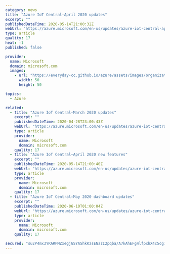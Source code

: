 ```yaml
---
category: news
title: "Azure IoT Central—April 2020 updates"
excerpt: ""
publishedDateTime: 2020-05-14T21:00:32Z
webUrl: "https://azure.microsoft.com/en-us/updates/azure-iot-central-april-2020-updates/"
type: article
quality: 17
heat: -1
published: false

provider:
  name: Microsoft
  domain: microsoft.com
  images:
    - url: "https://everyday-cc.github.io/azure/assets/images/organizations/microsoft.com-50x50.jpg"
      width: 50
      height: 50

topics:
  - Azure

related:
  - title: "Azure IoT Central—March 2020 updates"
    excerpt: ""
    publishedDateTime: 2020-04-28T23:00:43Z
    webUrl: "https://azure.microsoft.com/en-us/updates/azure-iot-central-march-2020-updates/"
    type: article
    provider:
      name: Microsoft
      domain: microsoft.com
    quality: 17
  - title: "Azure IoT Central—April 2020 new features"
    excerpt: ""
    publishedDateTime: 2020-05-14T21:00:40Z
    webUrl: "https://azure.microsoft.com/en-us/updates/azure-iot-central-april-2020-new-features/"
    type: article
    provider:
      name: Microsoft
      domain: microsoft.com
    quality: 17
  - title: "Azure IoT Central—May 2020 dashboard updates"
    excerpt: ""
    publishedDateTime: 2020-06-10T01:00:04Z
    webUrl: "https://azure.microsoft.com/en-us/updates/azure-iot-central-may-2020-dashboard-updates/"
    type: article
    provider:
      name: Microsoft
      domain: microsoft.com
    quality: 17

secured: "su2P4mx3YRARPMZxegjGSYAShkKzsENazI2pqba/A7kAhEFg4lfpxhX4c5cg7Oo3BLrT8B5ywrd1YCiocKK9ooaBvEvnRu7I+AUdf67z9Lh5brThFw7tVkxj401fPHoWRGOZRxhYyO5Gc3p1DMXfHOrk9Bpv+pH9IlY6nqnifCgUPf7SXA9h+AsD6bQxZQEVPcv9eA+opb+gXqnI3gZAM0/rR4HlXS0eymIV+l3+MWOMBeLUPnHBkvEMQMRBIeNiXzy8s2JNaiHE4o0H2Gh7vyywvCeuIzww47o+f9i9U+X/m1la4R208ph7qYDngBW28jhrW6/gTBhi21E3EJQyUg==;3SQ2ColgtRmbfYEb80O3Xg=="
---
```


